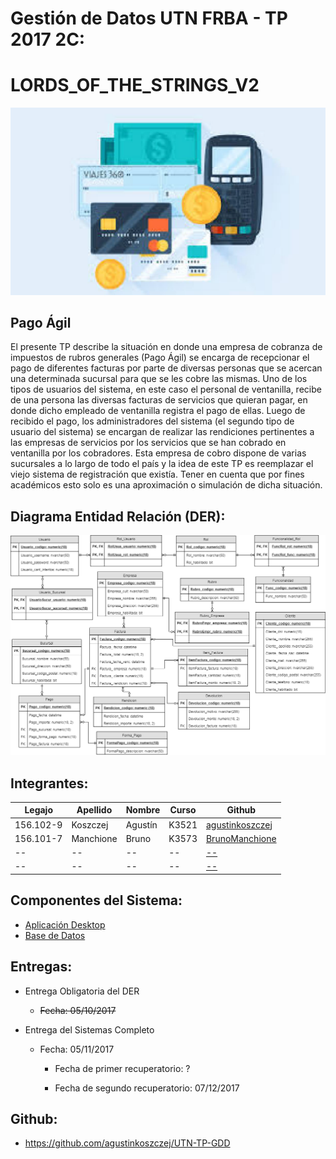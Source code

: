 # **Gestión de Datos UTN FRBA - TP 2017 2C:**
# **LORDS_OF_THE_STRINGS_V2**
 
![GitHub Pago_Agil](/images/Pago_Agil.png)
 
## **Pago Ágil**
El presente TP describe la situación en donde una empresa de cobranza de impuestos de
rubros generales (Pago Ágil) se encarga de recepcionar el pago de diferentes facturas
por parte de diversas personas que se acercan una determinada sucursal para que se les
cobre las mismas.
Uno de los tipos de usuarios del sistema, en este caso el personal de ventanilla, recibe
de una persona las diversas facturas de servicios que quieran pagar, en donde dicho
empleado de ventanilla registra el pago de ellas. Luego de recibido el pago, los
administradores del sistema (el segundo tipo de usuario del sistema) se encargan de
realizar las rendiciones pertinentes a las empresas de servicios por los servicios que se
han cobrado en ventanilla por los cobradores.
Esta empresa de cobro dispone de varias sucursales a lo largo de todo el país y la idea
de este TP es reemplazar el viejo sistema de registración que existía.
Tener en cuenta que por fines académicos esto solo es una aproximación o simulación
de dicha situación.

## **Diagrama Entidad Relación (DER):**

![GitHub Pago_Agil](/images/DER_Pago_Agil.png)

## **Integrantes:**

| Legajo | Apellido | Nombre | Curso | Github |
| -------- | -------- | -------- | -------- | -------- |
| 156.102-9 | Koszczej | Agustín | K3521 | [agustinkoszczej](https://github.com/agustinkoszczej) |
| 156.101-7 | Manchione | Bruno | K3573 | [BrunoManchione](https://github.com/BrunoManchione) |
| -- | -- | -- | -- | [--](https://github.com/) |
| -- | -- | -- | -- | [--](https://github.com/) |

## **Componentes del Sistema:**
* [Aplicación Desktop](https://github.com/agustinkoszczej/UTN-TP-GDD/tree/master/Aplicacion%20Desktop/PagoAgilFrba)
* [Base de Datos](https://github.com/agustinkoszczej/UTN-TP-GDD/tree/master/Base%20de%20Datos)

## **Entregas:**

* Entrega Obligatoria del DER
  * ~~Fecha: 05/10/2017~~

* Entrega del Sistemas Completo
  * Fecha: 05/11/2017
    * Fecha de primer recuperatorio: ?
    
    * Fecha de segundo recuperatorio: 07/12/2017

  
## **Github:**
* https://github.com/agustinkoszczej/UTN-TP-GDD
